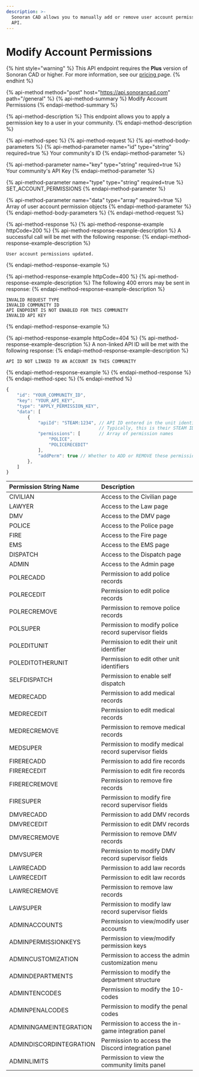 ```yaml
---
description: >-
  Sonoran CAD allows you to manually add or remove user account permissions via
  API.
---
```


# Modify Account Permissions

{% hint style="warning" %}
This API endpoint requires the **Plus** version of Sonoran CAD or higher. For more information, see our [pricing ](../../../pricing/faq/)page.
{% endhint %}

{% api-method method="post" host="https://api.sonorancad.com" path="/general" %}
{% api-method-summary %}
Modify Account Permissions
{% endapi-method-summary %}

{% api-method-description %}
This endpoint allows you to apply a permission key to a user in your community.
{% endapi-method-description %}

{% api-method-spec %}
{% api-method-request %}
{% api-method-body-parameters %}
{% api-method-parameter name="id" type="string" required=true %}
Your community's ID
{% endapi-method-parameter %}

{% api-method-parameter name="key" type="string" required=true %}
Your community's API Key
{% endapi-method-parameter %}

{% api-method-parameter name="type" type="string" required=true %}
SET\_ACCOUNT\_PERMISSIONS
{% endapi-method-parameter %}

{% api-method-parameter name="data" type="array" required=true %}
Array of user account permission objects
{% endapi-method-parameter %}
{% endapi-method-body-parameters %}
{% endapi-method-request %}

{% api-method-response %}
{% api-method-response-example httpCode=200 %}
{% api-method-response-example-description %}
A successful call will be met with the following response:
{% endapi-method-response-example-description %}

```
User account permissions updated.
```
{% endapi-method-response-example %}

{% api-method-response-example httpCode=400 %}
{% api-method-response-example-description %}
The following 400 errors may be sent in response:
{% endapi-method-response-example-description %}

```http
INVALID REQUEST TYPE
INVALID COMMUNITY ID
API ENDPOINT IS NOT ENABLED FOR THIS COMMUNITY
INVALID API KEY
```
{% endapi-method-response-example %}

{% api-method-response-example httpCode=404 %}
{% api-method-response-example-description %}
A non-linked API ID will be met with the following response:
{% endapi-method-response-example-description %}

```
API ID NOT LINKED TO AN ACCOUNT IN THIS COMMUNITY
```
{% endapi-method-response-example %}
{% endapi-method-response %}
{% endapi-method-spec %}
{% endapi-method %}

```javascript
{
    "id": "YOUR_COMMUNITY_ID",
    "key": "YOUR_API_KEY",
    "type": "APPLY_PERMISSION_KEY",
    "data": [
        {
            "apiId": "STEAM:1234", // API ID entered in the unit identifiers
                                   // Typically, this is their STEAM ID
            "permissions": [       // Array of permission names
                "POLICE",
                "POLICERECEDIT"
            ],
            "addPerm": true // Whether to ADD or REMOVE these permissions from the user
        },
    ]
}
```

| Permission String Name | Description |
| :--- | :--- |
| CIVILIAN | Access to the Civilian page |
| LAWYER | Access to the Law page |
| DMV | Access to the DMV page |
| POLICE | Access to the Police page |
| FIRE | Access to the Fire page |
| EMS | Access to the EMS page |
| DISPATCH | Access to the Dispatch page |
| ADMIN | Access to the Admin page |
| POLRECADD | Permission to add police records |
| POLRECEDIT | Permission to edit police records |
| POLRECREMOVE | Permission to remove police records |
| POLSUPER | Permission to modify police record supervisor fields |
| POLEDITUNIT | Permission to edit their unit identifier |
| POLEDITOTHERUNIT | Permission to edit other unit identifiers |
| SELFDISPATCH | Permission to enable self dispatch |
| MEDRECADD | Permission to add medical records |
| MEDRECEDIT | Permission to edit medical records |
| MEDRECREMOVE | Permission to remove medical records |
| MEDSUPER | Permission to modify medical record supervisor fields |
| FIRERECADD | Permission to add fire records |
| FIRERECEDIT | Permission to edit fire records |
| FIRERECREMOVE | Permission to remove fire records |
| FIRESUPER | Permission to modify fire record supervisor fields |
| DMVRECADD | Permission to add DMV records |
| DMVRECEDIT | Permission to edit DMV records |
| DMVRECREMOVE | Permission to remove DMV records |
| DMVSUPER | Permission to modify DMV record supervisor fields |
| LAWRECADD | Permission to add law records |
| LAWRECEDIT | Permission to edit law records |
| LAWRECREMOVE | Permission to remove law records |
| LAWSUPER | Permission to modify law record supervisor fields |
| ADMINACCOUNTS | Permission to view/modify user accounts |
| ADMINPERMISSIONKEYS | Permission to view/modify permission keys |
| ADMINCUSTOMIZATION | Permission to access the admin customization menu |
| ADMINDEPARTMENTS | Permission to modify the department structure |
| ADMINTENCODES | Permission to modify the 10-codes |
| ADMINPENALCODES | Permission to modify the penal codes |
| ADMININGAMEINTEGRATION | Permission to access the in-game integration panel |
| ADMINDISCORDINTEGRATION | Permission to access the Discord integration panel |
| ADMINLIMITS | Permission to view the community limits panel |

